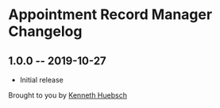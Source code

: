 # Appointment Record Manager Changelog

## 1.0.0 -- 2019-10-27

* Initial release

Brought to you by [Kenneth Huebsch](https://puffin.dev)
